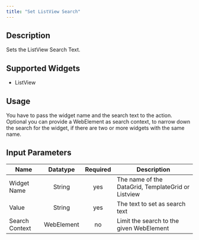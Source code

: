 ```yaml
---
title: "Set ListView Search"
---
```

## Description
Sets the ListView Search Text.

## Supported Widgets
 + ListView

## Usage
You have to pass the widget name and the search text to the action.
Optional you can provide a WebElement as search context, to narrow down the search for the widget, if there are two or more widgets with the same name.

## Input Parameters
Name | Datatype |Required| Description
---- |:--------:|:------:|---------------
Widget Name | String | yes | The name of the DataGrid, TemplateGrid or Listview
Value | String | yes | The text to set as search text 
Search Context | WebElement | no |Limit the search to the given WebElement
